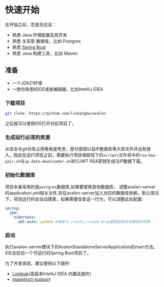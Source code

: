 # 快速开始

在开始之前，您首先应该：

- 熟悉 Java 环境配置及其开发
- 熟悉 关系型 数据库，比如 Postgres
- 熟悉 [Spring Boot](https://spring.io/)
- 熟悉 Java 构建工具，比如 Maven

## 准备

- 一个JDK21环境
- 一款你熟悉的IDE或者编辑器，比如IntelliJ IDEA

### 下载项目

```bash
git clone  https://github.com/lishangbu/avalon
```

之后就可以使用IDE打开对应项目了，

### 生成运行必须的资源

从安全与git仓库占用等角度考虑，部分密钥以及IP数据库等大型文件并没有放入，因此在运行项目之前，需要执行项目根路径下的```scripts```文件夹中的```rsa-key-pair.sh```与```ip-data-downloader.sh```进行JWT RSA密钥生成与IP数据下载。

### 初始化数据库
项目本身采用的是```postgres```数据库,如果要更换其他数据库， 调整avalon-server的application.yml相关文件,并在avalon-server加入对应的数据库依赖，默认情况下，项目运行时会自动建表，如果需要改变这一行为，可以调整此处配置:
```yaml
spring:
  jpa:
    hibernate:
      ddl-auto: update #或者为 create,create-drop都能起到自动建表的效果
```

### 启动

执行avalon-server模块下的AvalonStandaloneServerApplication的main方法，IDE会启动一个可运行的Spring
Boot项目了。

为了开发体验，建议使用以下插件:

- [Lombok](https://plugins.jetbrains.com/plugin/6317-lombok)(高版本IntelliJ IDEA 内置此插件)
- [mapstruct-support](https://plugins.jetbrains.com/plugin/10036-mapstruct-support)
